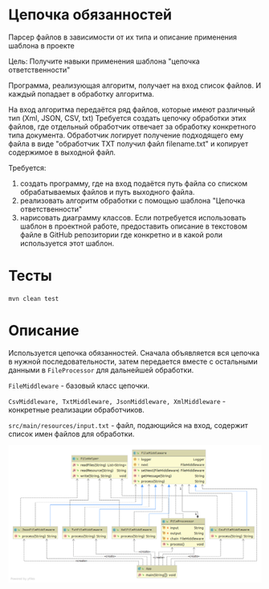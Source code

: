 # Цепочка обязанностей

Парсер файлов в зависимости от их типа и описание применения шаблона в проекте

Цель: Получите навыки применения шаблона "цепочка ответственности"

Программа, реализующая алгоритм, получает на вход список файлов. И каждый попадает в обработку алгоритма.

На вход алгоритма передаётся ряд файлов, которые имеют различный тип (Xml, JSON, CSV, txt)
Требуется создать цепочку обработки этих файлов, где отдельный обработчик отвечает за обработку конкретного типа документа.
Обработчик логирует получение подходящего ему файла в виде "обработчик TXT получил файл filename.txt" и копирует содержимое в выходной файл.

Требуется:

1. создать программу, где на вход подаётся путь файла со списком обрабатываемых файлов и путь выходного файла.
2. реализовать алгоритм обработки с помощью шаблона "Цепочка ответственности"
3. нарисовать диаграмму классов.
Если потребуется использовать шаблон в проектной работе, предоставить описание в текстовом файле в GitHub репозитории где конкретно и в какой роли используется этот шаблон.

# Тесты

`mvn clean test`

# Описание

Используется цепочка обязанностей. Сначала объявляется вся цепочка в нужной последовательности, затем передается вместе с остальными данными в `FileProcessor` для дальнейшей обработки.

`FileMiddleware` - базовый класс цепочки.

`CsvMiddleware, TxtMiddleware, JsonMiddleware, XmlMiddleware` - конкретные реализации обработчиков.

`src/main/resources/input.txt` - файл, подающийся на вход, содержит список имен файлов для обработки.

  
![Диаграмма](./chainOfResponsibility.png)
